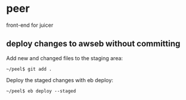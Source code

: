 # peer
front-end for juicer

## deploy changes to awseb without committing

Add new and changed files to the staging area:
```
~/peel$ git add .
```
Deploy the staged changes with eb deploy:
```
~/peel$ eb deploy --staged
```
